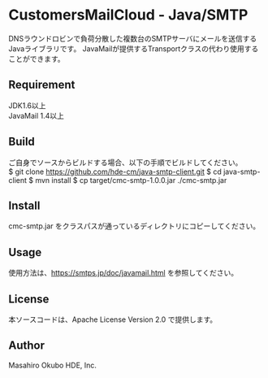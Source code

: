 # CustomersMailCloud - Java/SMTP
DNSラウンドロビンで負荷分散した複数台のSMTPサーバにメールを送信するJavaライブラリです。 
JavaMailが提供するTransportクラスの代わり使用することができます。

## Requirement
JDK1.6以上  
JavaMail 1.4以上  

## Build
ご自身でソースからビルドする場合、以下の手順でビルドしてください。  
    $ git clone https://github.com/hde-cm/java-smtp-client.git
    $ cd java-smtp-client
    $ mvn install
    $ cp target/cmc-smtp-1.0.0.jar ./cmc-smtp.jar

## Install
cmc-smtp.jar をクラスパスが通っているディレクトリにコピーしてください。  

## Usage
使用方法は、<https://smtps.jp/doc/javamail.html> を参照してください。

## License
本ソースコードは、Apache License Version 2.0 で提供します。

## Author
Masahiro Okubo HDE, Inc.
